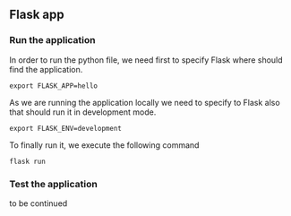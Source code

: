 ## Flask app

### Run the application 

In order to run the python file, we need first to specify Flask where should find the application.

```commandline
export FLASK_APP=hello
```

As we are running the application locally we need to specify to Flask also that should run it in development mode. 

```commandline
export FLASK_ENV=development
```

To finally run it, we execute the following command 

```commandline
flask run
```

### Test the application

to be continued
